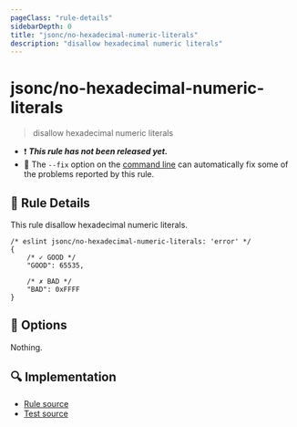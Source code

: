 ```yaml
---
pageClass: "rule-details"
sidebarDepth: 0
title: "jsonc/no-hexadecimal-numeric-literals"
description: "disallow hexadecimal numeric literals"
---
```

# jsonc/no-hexadecimal-numeric-literals

> disallow hexadecimal numeric literals

- :exclamation: <badge text="This rule has not been released yet." vertical="middle" type="error"> ***This rule has not been released yet.*** </badge>
- :wrench: The `--fix` option on the [command line](https://eslint.org/docs/user-guide/command-line-interface#fixing-problems) can automatically fix some of the problems reported by this rule.

## :book: Rule Details

This rule disallow hexadecimal numeric literals.

<eslint-code-block fix>

<!-- eslint-skip -->

```json5
/* eslint jsonc/no-hexadecimal-numeric-literals: 'error' */
{
    /* ✓ GOOD */
    "GOOD": 65535,

    /* ✗ BAD */
    "BAD": 0xFFFF
}
```

</eslint-code-block>

## :wrench: Options

Nothing.

## :mag: Implementation

- [Rule source](https://github.com/ota-meshi/eslint-plugin-jsonc/blob/master/lib/rules/no-hexadecimal-numeric-literals.ts)
- [Test source](https://github.com/ota-meshi/eslint-plugin-jsonc/blob/master/tests/lib/rules/no-hexadecimal-numeric-literals.js)
